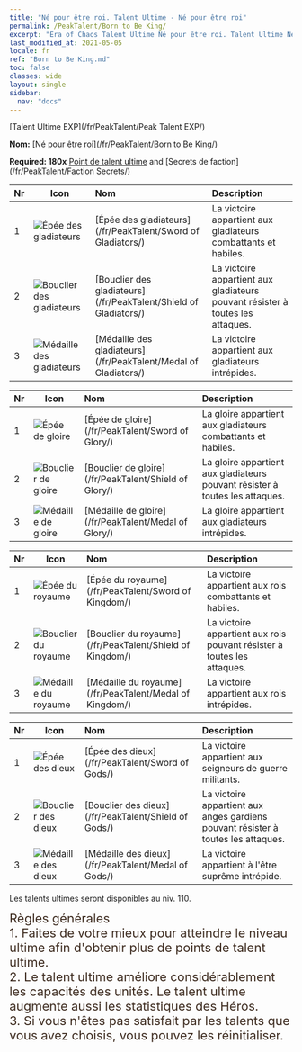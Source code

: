 ```yaml
---
title: "Né pour être roi. Talent Ultime - Né pour être roi"
permalink: /PeakTalent/Born to Be King/
excerpt: "Era of Chaos Talent Ultime Né pour être roi. Talent Ultime Né pour être roi. Né pour être roi"
last_modified_at: 2021-05-05
locale: fr
ref: "Born to Be King.md"
toc: false
classes: wide
layout: single
sidebar:
  nav: "docs"
---
```


  [Talent Ultime EXP](/fr/PeakTalent/Peak Talent EXP/)

  **Nom:** [Né pour être roi](/fr/PeakTalent/Born to Be King/)

  **Required: 180x** [Point de talent ultime](/ItemsFR/con_934/) and [Secrets de faction](/fr/PeakTalent/Faction Secrets/)

  | Nr | Icon | Nom | Description |
  |:---|------|:-----------|:-----------|
  | 1 | ![Épée des gladiateurs](/images/pt/talent_4101.png) | [Épée des gladiateurs](/fr/PeakTalent/Sword of Gladiators/) | La victoire appartient aux gladiateurs combattants et habiles. |
  | 2 | ![Bouclier des gladiateurs](/images/pt/talent_4102.png) | [Bouclier des gladiateurs](/fr/PeakTalent/Shield of Gladiators/) | La victoire appartient aux gladiateurs pouvant résister à toutes les attaques. |
  | 3 | ![Médaille des gladiateurs](/images/pt/talent_4103.png) | [Médaille des gladiateurs](/fr/PeakTalent/Medal of Gladiators/) | La victoire appartient aux gladiateurs intrépides. |


  | Nr | Icon | Nom | Description |
  |:---|------|:-----------|:-----------|
  | 1 | ![Épée de gloire](/images/pt/talent_4201.png) | [Épée de gloire](/fr/PeakTalent/Sword of Glory/) | La gloire appartient aux gladiateurs combattants et habiles. |
  | 2 | ![Bouclier de gloire](/images/pt/talent_4202.png) | [Bouclier de gloire](/fr/PeakTalent/Shield of Glory/) | La gloire appartient aux gladiateurs pouvant résister à toutes les attaques. |
  | 3 | ![Médaille de gloire](/images/pt/talent_4203.png) | [Médaille de gloire](/fr/PeakTalent/Medal of Glory/) | La gloire appartient aux gladiateurs intrépides. |


  | Nr | Icon | Nom | Description |
  |:---|------|:-----------|:-----------|
  | 1 | ![Épée du royaume](/images/pt/talent_4401.png) | [Épée du royaume](/fr/PeakTalent/Sword of Kingdom/) | La victoire appartient aux rois combattants et habiles. |
  | 2 | ![Bouclier du royaume](/images/pt/talent_4402.png) | [Bouclier du royaume](/fr/PeakTalent/Shield of Kingdom/) | La victoire appartient aux rois pouvant résister à toutes les attaques. |
  | 3 | ![Médaille du royaume](/images/pt/talent_4403.png) | [Médaille du royaume](/fr/PeakTalent/Medal of Kingdom/) | La victoire appartient aux rois intrépides. |


  | Nr | Icon | Nom | Description |
  |:---|------|:-----------|:-----------|
  | 1 | ![Épée des dieux](/images/pt/talent_4501.png) | [Épée des dieux](/fr/PeakTalent/Sword of Gods/) | La victoire appartient aux seigneurs de guerre militants. |
  | 2 | ![Bouclier des dieux](/images/pt/talent_4502.png) | [Bouclier des dieux](/fr/PeakTalent/Shield of Gods/) | La victoire appartient aux anges gardiens pouvant résister à toutes les attaques. |
  | 3 | ![Médaille des dieux](/images/pt/talent_4503.png) | [Médaille des dieux](/fr/PeakTalent/Medal of Gods/) | La victoire appartient à l'être suprême intrépide. |



  Les talents ultimes seront disponibles au niv. 110.

  <span style="color: #3c2a1e;font-size:22px">Règles générales</span><br/><span style="color: #3c2a1e;font-size:22px">1. Faites de votre mieux pour atteindre le niveau ultime afin d'obtenir plus de points de talent ultime. </span><br/><span style="color: #3c2a1e;font-size:22px">2. Le talent ultime améliore considérablement les capacités des unités. Le talent ultime augmente aussi les statistiques des Héros. </span><br/><span style="color: #3c2a1e;font-size:22px">3. Si vous n'êtes pas satisfait par les talents que vous avez choisis, vous pouvez les réinitialiser.</span><br/>

